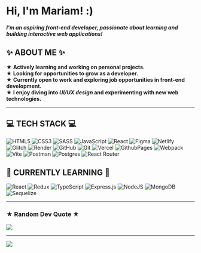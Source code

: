 # Hi, I'm Mariam! :)

_**I'm an aspiring front-end developer, passionate about learning and building interactive web applications!**_

## ✨ ABOUT ME ✨
★ **Actively learning and working on personal projects.** <br>
★ **Looking for opportunities to grow as a developer.** <br>
★ **Currently open to work and exploring job opportunities in front-end development.** <br>
★ **I enjoy diving into _UI/UX design_ and experimenting with new web technologies.** <br>

---

## 💻 TECH STACK 💻
![HTML5](https://img.shields.io/badge/html5-%23E34F26.svg?style=flat&logo=html5&logoColor=white) 
![CSS3](https://img.shields.io/badge/css3-%231572B6.svg?style=flat&logo=css3&logoColor=white) 
![SASS](https://img.shields.io/badge/SASS-hotpink.svg?style=flat&logo=SASS&logoColor=white) 
![JavaScript](https://img.shields.io/badge/javascript-%23323330.svg?style=flat&logo=javascript&logoColor=%23F7DF1E) 
![React](https://img.shields.io/badge/react-%2320232a.svg?style=flat&logo=react&logoColor=%2361DAFB) 
![Figma](https://img.shields.io/badge/figma-%23F24E1E.svg?style=flat&logo=figma&logoColor=white) 
![Netlify](https://img.shields.io/badge/netlify-%23000000.svg?style=flat&logo=netlify&logoColor=#00C7B7) 
![Glitch](https://img.shields.io/badge/glitch-%233333FF.svg?style=flat&logo=glitch&logoColor=white) 
![Render](https://img.shields.io/badge/Render-%46E3B7.svg?style=flat&logo=render&logoColor=white) 
![GitHub](https://img.shields.io/badge/github-%23121011.svg?style=flat&logo=github&logoColor=white)
![Git](https://img.shields.io/badge/git-%23F05033.svg?style=flat&logo=git&logoColor=white) 
![Vercel](https://img.shields.io/badge/vercel-%23000000.svg?style=flat&logo=vercel&logoColor=white) 
![GithubPages](https://img.shields.io/badge/github%20pages-121013?style=flat&logo=github&logoColor=white) 
![Webpack](https://img.shields.io/badge/webpack-%238DD6F9.svg?style=flat&logo=webpack&logoColor=black) 
![Vite](https://img.shields.io/badge/vite-%23646CFF.svg?style=flat&logo=vite&logoColor=white) 
![Postman](https://img.shields.io/badge/Postman-FF6C37?style=flat&logo=postman&logoColor=white) 
![Postgres](https://img.shields.io/badge/postgres-%23316192.svg?style=flat&logo=postgresql&logoColor=white) 
![React Router](https://img.shields.io/badge/React_Router-CA4245?style=flat&logo=react-router&logoColor=white) 


## 🎯 CURRENTLY LEARNING 🎯
![React](https://img.shields.io/badge/react-%2320232a.svg?style=flat&logo=react&logoColor=%2361DAFB) 
![Redux](https://img.shields.io/badge/redux-%23593d88.svg?style=flat&logo=redux&logoColor=white) 
![TypeScript](https://img.shields.io/badge/typescript-%23007ACC.svg?style=flat&logo=typescript&logoColor=white) 
![Express.js](https://img.shields.io/badge/express.js-%23404d59.svg?style=flat&logo=express&logoColor=%2361DAFB) 
![NodeJS](https://img.shields.io/badge/node.js-6DA55F?style=flat&logo=node.js&logoColor=white) 
![MongoDB](https://img.shields.io/badge/MongoDB-%234ea94b.svg?style=flat&logo=mongodb&logoColor=white) 
![Sequelize](https://img.shields.io/badge/Sequelize-52B0E7?style=flat&logo=Sequelize&logoColor=white) 

---

### ★ Random Dev Quote ★
![](https://quotes-github-readme.vercel.app/api?type=horizontal&theme=tokyonight)


---
[![](https://visitcount.itsvg.in/api?id=@mar-bdv&icon=10&color=1)](https://visitcount.itsvg.in)

<!-- Proudly created with GPRM ( https://gprm.itsvg.in ) -->

